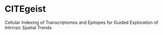 # CITEgeist
Cellular Indexing of Transcriptomes and Epitopes for Guided Exploration of Intrinsic Spatial Trends
